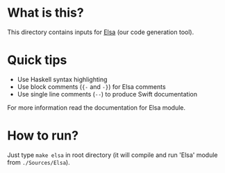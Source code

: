# What is this?

This directory contains inputs for [Elsa](https://github.com/LiarPrincess/Violet/Sources/Elsa) (our code generation tool).

# Quick tips

- Use Haskell syntax highlighting
- Use block comments (`{-` and `-}`) for Elsa comments
- Use single line comments (`--`) to produce Swift documentation

For more information read the documentation for Elsa module.

# How to run?

Just type `make elsa` in root directory (it will compile and run 'Elsa' module from `./Sources/Elsa`).
